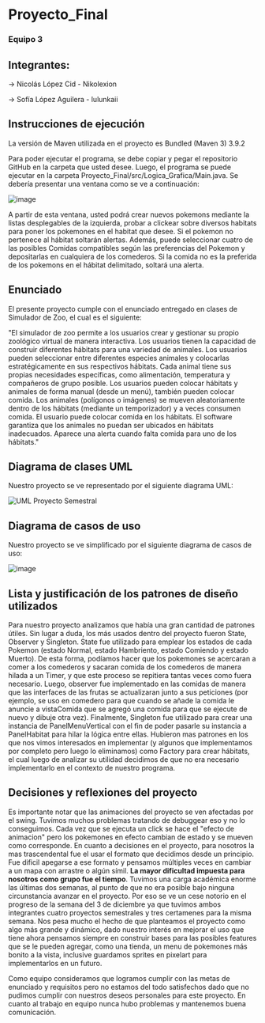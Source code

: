 # Proyecto_Final

### Equipo 3
## Integrantes: 
  -> Nicolás López Cid - Nikolexion
  
  -> Sofía López Aguilera - lulunkaii

## **Instrucciones de ejecución**

La versión de Maven utilizada en el proyecto es Bundled (Maven 3) 3.9.2

Para poder ejecutar el programa, se debe copiar y pegar el repositorio GitHub en la carpeta que usted desee. Luego, el programa se puede ejecutar en la carpeta Proyecto_Final/src/Logica_Grafica/Main.java.
Se debería presentar una ventana como se ve a continuación:

![image](https://github.com/Nikolexion/Proyecto_Final/assets/146101101/17b9da78-93d1-4177-9c7e-8905367b66e2)



A partir de esta ventana, usted podrá crear nuevos pokemons mediante la listas desplegables de la izquierda, probar a clickear sobre diversos habitats para poner los pokemones en el habitat que desee. Si el pokemon no pertenece al hábitat soltarán alertas. Además, puede seleccionar cuatro de las posibles Comidas compatibles según las preferencias del Pokemon y depositarlas en cualquiera de los comederos. Si la comida no es la preferida de los pokemons en el hábitat delimitado, soltará una alerta. 


## **Enunciado**

El presente proyecto cumple con el enunciado entregado en clases de Simulador de Zoo, el cual es el siguiente:

"El simulador de zoo permite a los usuarios crear y gestionar su propio  zoológico virtual de manera interactiva. Los usuarios tienen la capacidad de construir diferentes hábitats para una variedad de animales.
Los usuarios pueden seleccionar entre diferentes especies  animales y colocarlas estratégicamente en sus respectivos hábitats. Cada animal tiene sus propias necesidades específicas, como alimentación, temperatura y compañeros de grupo posible.
Los usuarios pueden colocar hábitats y animales de forma manual (desde un menú), también pueden colocar comida. Los animales (polígonos o imágenes) se mueven aleatoriamente dentro de los hábitats (mediante un temporizador) y a veces consumen comida. El usuario puede colocar comida en los hábitats.
El software garantiza que los animales no puedan ser ubicados en hábitats inadecuados. Aparece una alerta cuando falta comida para uno de los hábitats."



## **Diagrama de clases UML**

Nuestro proyecto se ve representado por el siguiente diagrama UML:

![UML Proyecto Semestral](https://github.com/Nikolexion/Proyecto_Final/assets/146101101/9086716f-8f87-4fba-9267-54acb8b48750)


## **Diagrama de casos de uso**

Nuestro proyecto se ve simplificado por el siguiente diagrama de casos de uso:

![image](https://github.com/Nikolexion/Proyecto_Final/assets/146101101/4dc3b3b3-54e1-4e08-9e0d-9715393d9a88)


## **Lista y justificación de los patrones de diseño utilizados**

Para nuestro proyecto analizamos que había una gran cantidad de patrones útiles. Sin lugar a duda, los más usados dentro del proyecto fueron State, Observer y Singleton. State fue utilizado para emplear los estados de cada Pokemon (estado Normal, estado Hambriento, estado Comiendo y estado Muerto). De esta forma, podíamos hacer que los pokemones se acercaran a comer a los comederos y sacaran comida de los comederos de manera hilada a un Timer, y que este proceso se repitiera tantas veces como fuera necesario. Luego, observer fue implementado en las comidas de manera que las interfaces de las frutas se actualizaran junto a sus peticiones (por ejemplo, se uso en comedero para que cuando se añade la comida le anuncie a vistaComida que se agregó una comida para que se ejecute de nuevo y dibuje otra vez). Finalmente, Singleton fue utilizado para crear una instancia de PanelMenuVertical con el fin de poder pasarle su instancia a PanelHabitat para hilar la lógica entre ellas. 
Hubieron mas patrones en los que nos vimos interesados en implementar (y algunos que implementamos por completo pero luego lo eliminamos) como Factory para crear hábitats, el cual luego de analizar su utilidad decidimos de que no era necesario implementarlo en el contexto de nuestro programa.

## **Decisiones y reflexiones del proyecto**
Es importante notar que las animaciones del proyecto se ven afectadas por el swing. Tuvimos muchos problemas tratando de debuggear eso y no lo conseguimos. Cada vez que se ejecuta un click se hace el "efecto de animacion" pero los pokemones en efecto cambian de estado y se mueven como corresponde.
En cuanto a decisiones en el proyecto, para nosotros la mas trascendental fue el usar el formato que decidimos desde un principio. Fue dificil apegarse a ese formato y pensamos múltiples veces en cambiar a un mapa con arrastre o algún símil. **La mayor dificultad impuesta para nosotros como grupo fue el tiempo**. Tuvimos una carga académica enorme las últimas dos semanas, al punto de que no era posible bajo ninguna circunstancia avanzar en el proyecto. Por eso se ve un cese notorio en el progreso de la semana del 3 de diciembre ya que tuvimos ambos integrantes cuatro proyectos semestrales y tres certamenes para la misma semana. Nos pesa mucho el hecho de que planteamos el proyecto como algo más grande y dinámico, dado nuestro interés en mejorar el uso que tiene ahora pensamos siempre en construir bases para las posibles features que se le pueden agregar, como una tienda, un menu de pokemones más bonito a la vista, inclusive guardamos sprites en pixelart para implementarlos en un futuro.

Como equipo consideramos que logramos cumplir con las metas de enunciado y requisitos pero no estamos del todo satisfechos dado que no pudimos cumplir con nuestros deseos personales para este proyecto. En cuanto al trabajo en equipo nunca hubo problemas y mantenemos buena comunicación. 
